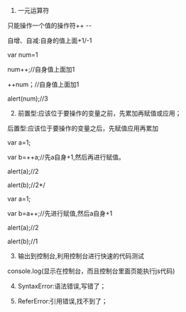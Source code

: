 1. 一元运算符

只能操作一个值的操作符++ --

自增、自减:自身的值上面+1/-1

var num=1

num++;//自身值上面加1

++num；//自身值上面加1 

alert(num);//3

2. 前置型:应该位于要操作的变量之前，先累加再赋值或应用；

后置型:应该位于要操作的变量之后，先赋值应用再累加

var a=1;

var b=++a;//先a自身+1,然后再进行赋值。

alert(a);//2

alert(b);//2*/
			
var a=1;

var b=a++;//先进行赋值,然后a自身+1

alert(a);//2

alert(b);//1

3. 输出到控制台,利用控制台进行快速的代码测试

console.log(显示在控制台，而且控制台里面页能执行js代码)

4. SyntaxError:语法错误,写错了；

5. ReferError:引用错误,找不到了；